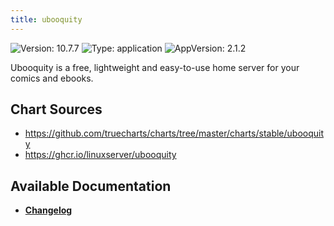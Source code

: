 ```yaml
---
title: ubooquity
---
```


![Version: 10.7.7](https://img.shields.io/badge/Version-10.7.7-informational?style=flat-square) ![Type: application](https://img.shields.io/badge/Type-application-informational?style=flat-square) ![AppVersion: 2.1.2](https://img.shields.io/badge/AppVersion-2.1.2-informational?style=flat-square)

Ubooquity is a free, lightweight and easy-to-use home server for your comics and ebooks.

## Chart Sources

- https://github.com/truecharts/charts/tree/master/charts/stable/ubooquity
- https://ghcr.io/linuxserver/ubooquity

## Available Documentation

- [**Changelog**](./CHANGELOG.md)
